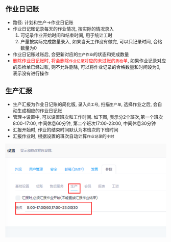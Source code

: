 ## 作业日记账

- 路径: 计划和生产->作业日记账
- 作业日记账记录每天的作业情况, 按实际的情况录入
  1. 可记录作业开始时间和结束时间, 用于统计工时
  2. 产量按实际完成数量录入, 如果当天工作没有做完, 可以只记录时间, 合格数量为0
- 作业日记账过账后, 会更新对应的`生产作业`的状态和完成数量
- <font color="red">删除作业日记账时, 将会删除`作业记录`对应的未过账的`质检`单</font>, 如果作业记录对应的质检单已经过账, 则不允许删除, 可以将作业记录的合格数量和时间设为0, 表示没有进行操作

## 生产汇报

- 生产汇报为作业日记账的简化版, 录入`员工号`, 扫描`生产单`, 选择作业之后, 会自动生成相应的作业日记账
- 管理->设置中, 可以设置班次和工作时间. 如下图, 表示分2个班次,第一个班次8:00-17:00, 中间休息60分钟, 第二个班次17:00-23:00, 中间休息30分钟
- 汇报开始时, 作业的结束时间默认为本班次的下班时间
- 汇报作业时, 根据设置的班次自动计算`作业记录`的`小时`

![Shifts Settings](shifts-settings.png)